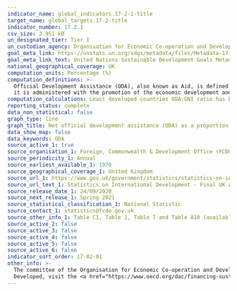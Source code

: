 ```yaml
---
indicator_name: global_indicators.17-2-1-title
target_name: global_targets.17-2-title
indicator_number: 17.2.1
csv_size: 3.951 kB
un_designated_tier: Tier I
un_custodian_agency: Organisation for Economic Co-operation and Development (OECD)
goal_meta_link: https://unstats.un.org/sdgs/metadata/files/Metadata-17-02-01.pdf
goal_meta_link_text: United Nations Sustainable Development Goals Metadata (PDF 206 KB)
national_geographical_coverage: UK
computation_units: Percentage (%)
computation_definitions: >-
  Official Development Assistance (ODA), also known as Aid, is defined as resource flows to developing countries and multilateral organisations, which are provided by official agencies (e.g. the UK Government) or their executive agencies, where each transaction meets the following tests -
  it is administered with the promotion of the economic development and welfare of developing countries as its main objective; or, it is concessional, including grants and soft loans (Conveys a grant element of at least 25% calculated with a discount rate of 10%).
computation_calculations: Least developed countries ODA:GNI ratio has been calculated in two versions - using the sum of Bilateral and Imputed Multilateral Shares ODA (Imputed Multilateral shares are not published after 2018), and using only Bilateral ODA for least developed countries. 
reporting_status: complete
data_non_statistical: false
graph_type: line
graph_title: Net official development assistance (ODA) as a proportion of gross national income (GNI)
data_show_map: false
data_keywords: ODA
source_active_1: true
source_organisation_1: Foreign, Commonwealth & Development Office (FCDO), previously Department for International Development (DFID)
source_periodicity_1: Annual
source_earliest_available_1: 1970
source_geographical_coverage_1: United Kingdom
source_url_1: https://www.gov.uk/government/statistics/statistics-on-international-development-final-uk-aid-spend-2019
source_url_text_1: Statistics on International Development - Final UK Aid Spend 2019
source_release_date_1: 24/09/2020
source_next_release_1: Spring 2021
source_statistical_classification_1: National Statistic
source_contact_1: statistics@fcdo.gov.uk 
source_other_info_1: Table C1, Table 1, Table 7 and Table A10 (available for publications < 2019). Historic data can be found through the [Statistics on International Development page](https://www.gov.uk/government/collections/statistics-on-international-development).
source_active_2: false
source_active_3: false
source_active_4: false
source_active_5: false
source_active_6: false
indicator_sort_order: 17-02-01
other_info: >-
  The committee of the Organisation for Economic Co-operation and Development (OECD) that deals with development co-operation matters is called the Development Assitance Committee (DAC). For the current list of countries eligible for ODA, as well as which countries classify as Least
  Developed, visit the <a href="https://www.oecd.org/dac/financing-sustainable-development/development-finance-standards/daclist.htm">OECD website</a>. Data follows the UN specification for this indicator. This indicator has been identified in collaboration with topic experts.
---
```

